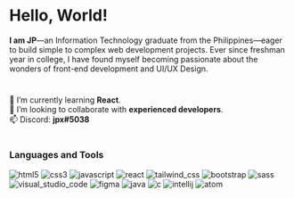 # Hello, World! 
**I am JP**—an Information Technology graduate from the Philippines—eager to build simple to complex web development projects. Ever since freshman year in college, I have found myself becoming passionate about the wonders of front-end development and UI/UX Design.
#
🌱 I’m currently learning **React**.  
👋 I’m looking to collaborate with **experienced developers**.  
📫 Discord: **jpx#5038**
# 
### Languages and Tools
<img src="https://img.icons8.com/color/48/000000/html-5.png" alt="html5"/>   <img src="https://img.icons8.com/color/48/000000/css3.png" alt="css3"/>   <img src="https://img.icons8.com/color/48/000000/javascript.png" alt="javascript"/>   <img src="https://img.icons8.com/office/48/react.png" alt="react"/>   <img src="https://img.icons8.com/color/48/tailwind_css.png" alt="tailwind_css"/>   <img src="https://img.icons8.com/color/48/000000/bootstrap.png" alt="bootstrap"/>   <img src="https://img.icons8.com/color/48/000000/sass-avatar.png" alt="sass"/>   <img src="https://img.icons8.com/fluent/48/000000/visual-studio-code-2019.png" alt="visual_studio_code"/>   <img src="https://img.icons8.com/color/48/figma--v1.png" alt="figma"/>   <img src="https://img.icons8.com/color/48/000000/java-coffee-cup-logo.png" alt="java"/>  <img src="https://img.icons8.com/color/48/000000/c-programming.png" alt="c"/>   <img src="https://img.icons8.com/color/48/000000/intellij-idea.png" alt="intellij"/>   <img src="https://img.icons8.com/clouds/48/000000/atom-editor.png" alt="atom"/>

<!--
**jpzs444/jpzs444** is a ✨ _special_ ✨ repository because its `README.md` (this file) appears on your GitHub profile.


Here are some ideas to get you started:

- 🔭 I’m currently working on ...
- 🌱 I’m currently learning ...
- 👯 I’m looking to collaborate on ...
- 🤔 I’m looking for help with ...
- 💬 Ask me about ...
- 📫 Discord: jpx#5038
- 😄 Pronouns: ...
- ⚡ Fun fact: ...
-->
